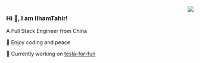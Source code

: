 <img align="right" src="https://github-readme-stats.vercel.app/api?username=IlhamTahir&show_icons=true&icon_color=805AD5&text_color=718096&bg_color=ffffff&hide_title=true" />


### Hi 👋, I am IlhamTahir!

A Full Stack Engineer from China

📝 Enjoy coding and peace

🔭 Currently working on [tesla-for-fun](https://github.com/programmer-yili/tesla-for-fun)

